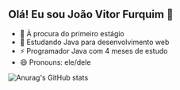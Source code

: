 ## Olá! Eu sou João Vitor Furquim  👋



- 🔭 À procura do primeiro estágio
- 🌱 Estudando Java para desenvolvimento web
- ⚡ Programador Java com 4 meses de estudo
- 😄 Pronouns: ele/dele

  
![Anurag's GitHub stats](https://github-readme-stats.vercel.app/apiJoaoVFBanuraghazra&show=reviews,discussions_started,discussions_answered,prs_merged,prs_merged_percentage)

